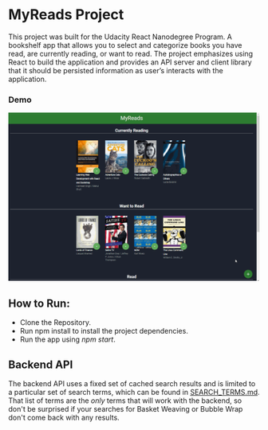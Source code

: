 # MyReads Project

This project was built for the Udacity React Nanodegree Program. A bookshelf app that allows you to select and categorize books you have read, are currently reading, or want to read. The project emphasizes using React to build the application and provides an API server and client library that it should be persisted information as user’s interacts with the application.

### Demo

![](https://raw.githubusercontent.com/filipenatanael/images-in-readme/master/MyReads/MyReads.gif)

## How to Run:
- Clone the Repository.
- Run npm install to install the project dependencies.
- Run the app using *npm start*.

## Backend API
The backend API uses a fixed set of cached search results and is limited to a particular set of search terms, which can be found in [SEARCH_TERMS.md](SEARCH_TERMS.md). That list of terms are the _only_ terms that will work with the backend, so don't be surprised if your searches for Basket Weaving or Bubble Wrap don't come back with any results.
